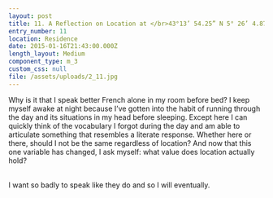 ```yaml
---
layout: post
title: 11. A Reflection on Location at </br>43°13’ 54.25” N 5° 26’ 4.87”
entry_number: 11
location: Residence
date: 2015-01-16T21:43:00.000Z
length_layout: Medium
component_type: m_3
custom_css: null
file: /assets/uploads/2_11.jpg
---
```

Why is it that I speak better French alone in my room before bed? I keep myself awake at night because I’ve gotten into the habit of running through the day and its situations in my head before sleeping. Except here I can quickly think of the vocabulary I forgot during the day and am able to articulate something that resembles a literate response. Whether here or there, should I not be the same regardless of location? And now that this one variable has changed, I ask myself: what value does location actually hold? 

\
I want so badly to speak like they do and so I will eventually.
